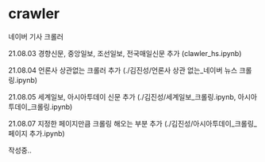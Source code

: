 # crawler
네이버 기사 크롤러

21.08.03 경향신문, 중앙일보, 조선일보, 전국매일신문 추가 (clawler_hs.ipynb)

21.08.04 언론사 상관없는 크롤러 추가 (./김진성/언론사 상관 없는_네이버 뉴스 크롤링.ipynb)

21.08.05 세계일보, 아시아투데이 신문 추가 (./김진성/세계일보_크롤링.ipynb, 아시아투데이_크롤링.ipynb)

21.08.07 지정한 페이지만큼 크롤링 해오는 부분 추가 (./김진성/아시아투데이_크롤링_페이지 추가.ipynb)

작성중..

